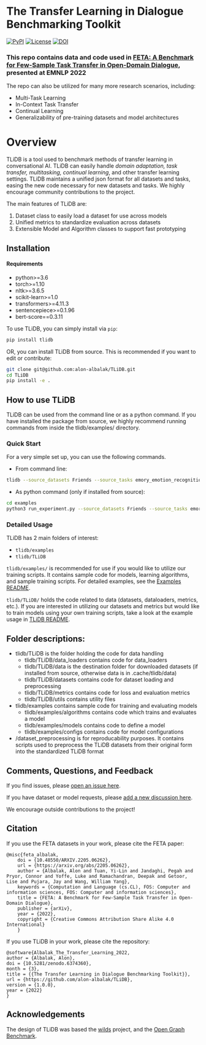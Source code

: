 # The Transfer Learning in Dialogue Benchmarking Toolkit
[![PyPI](https://img.shields.io/pypi/v/tlidb)](https://pypi.org/project/tlidb/)
[![License](https://img.shields.io/badge/license-MIT-blue.svg)](https://github.com/alon-albalak/tlidb/blob/master/LICENSE)
[![DOI](https://zenodo.org/badge/419109889.svg)](https://zenodo.org/badge/latestdoi/419109889)

### This repo contains data and code used in [FETA: A Benchmark for Few-Sample Task Transfer in Open-Domain Dialogue](https://aclanthology.org/2022.emnlp-main.751/), presented at EMNLP 2022
The repo can also be utilized for many more research scenarios, including:
- Multi-Task Learning
- In-Context Task Transfer
- Continual Learning
- Generalizability of pre-training datasets and model architectures

# Overview
TLiDB is a tool used to benchmark methods of transfer learning in conversational AI.
TLiDB can easily handle *domain adaptation, task transfer, multitasking, continual learning*, and other transfer learning settings.
TLiDB maintains a unified json format for all datasets and tasks, easing the new code necessary for new datasets and tasks. We highly encourage community contributions to the project.

The main features of TLiDB are:

1. Dataset class to easily load a dataset for use across models
2. Unified metrics to standardize evaluation across datasets
3. Extensible Model and Algorithm classes to support fast prototyping

## Installation

#### Requirements
 - python>=3.6
 - torch>=1.10
 - nltk>=3.6.5
 - scikit-learn>=1.0
 - transformers>=4.11.3
 - sentencepiece>=0.1.96
 - bert-score==0.3.11


To use TLiDB, you can simply install via `pip`:
```bash
pip install tlidb
```

OR, you can install TLiDB from source. This is recommended if you want to edit or contribute:
```bash
git clone git@github.com:alon-albalak/TLiDB.git
cd TLiDB
pip install -e .
```

## How to use TLiDB
TLiDB can be used from the command line or as a python command. If you have installed the package from source, we highly recommend running commands from inside the tlidb/examples/ directory.

### Quick Start
For a very simple set up, you can use the following commands.
- From command line:
```bash
tlidb --source_datasets Friends --source_tasks emory_emotion_recognition --target_datasets Friends --target_tasks reading_comprehension --do_train --do_finetune --do_eval --eval_best --model_config bert --few_shot_percent 0.1
```
- As python command (only if installed from source):
```bash
cd examples
python3 run_experiment.py --source_datasets Friends --source_tasks emory_emotion_recognition --target_datasets Friends --target_tasks reading_comprehension --do_train --do_finetune --do_eval --eval_best --model_config bert --few_shot_percent 0.1
```

### Detailed Usage

TLiDB has 2 main folders of interest:
- `tlidb/examples`
- `tlidb/TLiDB`

`tlidb/examples/` is recommended for use if you would like to utilize our training scripts. It contains sample code for models, learning algorithms, and sample training scripts. 
For detailed examples, see the [Examples README](/tlidb/examples/README.md).

`tlidb/TLiDB/` holds the code related to data (datasets, dataloaders, metrics, etc.). If you are interested in utilizing our datasets and metrics but would like to train models using your own training scripts, take a look at the example usage in [TLiDB README](/tlidb/TLiDB/README.md).


## Folder descriptions:
- tlidb/TLiDB is the folder holding the code for data handling
    - tlidb/TLiDB/data_loaders contains code for data_loaders
    - tlidb/TLiDB/data is the destination folder for downloaded datasets (if installed from source, otherwise data is in .cache/tlidb/data)
    - tlidb/TLiDB/datasets contains code for dataset loading and preprocessing
    - tlidb/TLiDB/metrics contains code for loss and evaluation metrics
    - tlidb/TLiDB/utils contains utility files
- tlidb/examples contains sample code for training and evaluating models
    - tlidb/examples/algorithms contains code which trains and evaluates a model
    - tlidb/examples/models contains code to define a model
    - tlidb/examples/configs contains code for model configurations
- /dataset_preprocessing is for reproducability purposes. It contains scripts used to preprocess the TLiDB datasets from their original form into the standardized TLiDB format

## Comments, Questions, and Feedback
If you find issues, please [open an issue here](https://github.com/alon-albalak/TLiDB/issues).

If you have dataset or model requests, please [add a new discussion here](https://github.com/alon-albalak/TLiDB/discussions).

We encourage outside contributions to the project!



## Citation
If you use the FETA datasets in your work, please cite the FETA paper:
```
@misc{feta_albalak,
    doi = {10.48550/ARXIV.2205.06262},
    url = {https://arxiv.org/abs/2205.06262},
    author = {Albalak, Alon and Tuan, Yi-Lin and Jandaghi, Pegah and Pryor, Connor and Yoffe, Luke and Ramachandran, Deepak and Getoor, Lise and Pujara, Jay and Wang, William Yang},
    keywords = {Computation and Language (cs.CL), FOS: Computer and information sciences, FOS: Computer and information sciences},
    title = {FETA: A Benchmark for Few-Sample Task Transfer in Open-Domain Dialogue},
    publisher = {arXiv},
    year = {2022},
    copyright = {Creative Commons Attribution Share Alike 4.0 International}
    }
```

If you use TLiDB in your work, please cite the repository:
```
@software{Albalak_The_Transfer_Learning_2022,
author = {Albalak, Alon},
doi = {10.5281/zenodo.6374360},
month = {3},
title = {{The Transfer Learning in Dialogue Benchmarking Toolkit}},
url = {https://github.com/alon-albalak/TLiDB},
version = {1.0.0},
year = {2022}
}
```

## Acknowledgements
The design of TLiDB was based the [wilds](https://github.com/p-lambda/wilds) project, and the [Open Graph Benchmark](https://github.com/snap-stanford/ogb).
